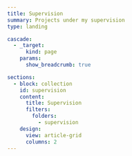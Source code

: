 ```yaml
---
title: Supervision
summary: Projects under my supervision
type: landing

cascade:
  - _target:
      kind: page
    params:
      show_breadcrumb: true

sections:
  - block: collection
    id: supervision
    content:
      title: Supervision
      filters:
        folders:
          - supervision
    design:
      view: article-grid
      columns: 2
---
```

